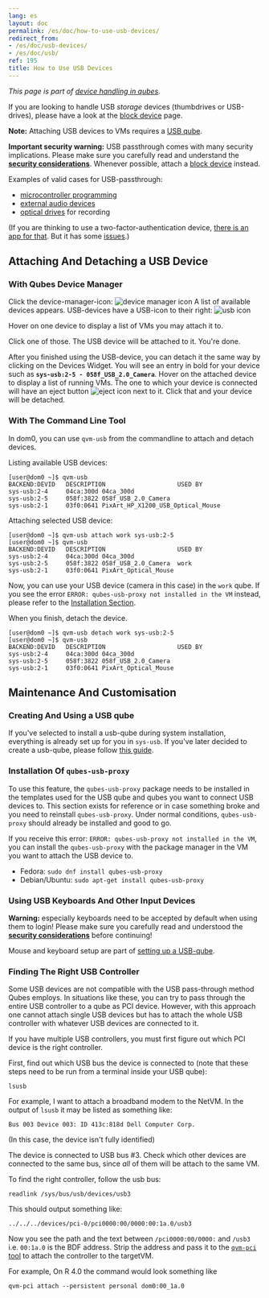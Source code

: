 ```yaml
---
lang: es
layout: doc
permalink: /es/doc/how-to-use-usb-devices/
redirect_from:
- /es/doc/usb-devices/
- /es/doc/usb/
ref: 195
title: How to Use USB Devices
---
```


*This page is part of [device handling in qubes](/es/doc/how-to-use-devices/).*

If you are looking to handle USB *storage* devices (thumbdrives or USB-drives), please have a look at the [block device](/es/doc/how-to-use-block-storage-devices/) page.

**Note:** Attaching USB devices to VMs requires a [USB qube](/es/doc/usb-qubes/).

**Important security warning:** USB passthrough comes with many security implications.
Please make sure you carefully read and understand the **[security considerations](/es/doc/device-handling-security/#usb-security)**.
Whenever possible, attach a [block device](/es/doc/how-to-use-block-storage-devices/) instead.

Examples of valid cases for USB-passthrough:

- [microcontroller programming](https://www.arduino.cc/en/Main/Howto)
- [external audio devices](/es/doc/external-audio/)
- [optical drives](/es/doc/recording-optical-discs/) for recording

(If you are thinking to use a two-factor-authentication device, [there is an app for that](/es/doc/u2f-proxy/).
But it has some [issues](https://github.com/QubesOS/qubes-issues/issues/4661).)

## Attaching And Detaching a USB Device
<a id="attaching-and-detaching-a-usb-device"></a>

### With Qubes Device Manager
<a id="with-qubes-device-manager"></a>

Click the device-manager-icon: ![device manager icon](/attachment/doc/media-removable.png)
A list of available devices appears.
USB-devices have a USB-icon to their right: ![usb icon](/attachment/doc/generic-usb.png)

Hover on one device to display a list of VMs you may attach it to.

Click one of those.
The USB device will be attached to it.
You're done.

After you finished using the USB-device, you can detach it the same way by clicking on the Devices Widget.
You will see an entry in bold for your device such as **`sys-usb:2-5 - 058f_USB_2.0_Camera`**.
Hover on the attached device to display a list of running VMs.
The one to which your device is connected will have an eject button ![eject icon](/attachment/doc/media-eject.png) next to it.
Click that and your device will be detached.

### With The Command Line Tool
<a id="with-the-command-line-tool"></a>

In dom0, you can use `qvm-usb` from the commandline to attach and detach devices.

Listing available USB devices:

```shell_session
[user@dom0 ~]$ qvm-usb
BACKEND:DEVID   DESCRIPTION                    USED BY
sys-usb:2-4     04ca:300d 04ca_300d
sys-usb:2-5     058f:3822 058f_USB_2.0_Camera
sys-usb:2-1     03f0:0641 PixArt_HP_X1200_USB_Optical_Mouse
```

Attaching selected USB device:

```shell_session
[user@dom0 ~]$ qvm-usb attach work sys-usb:2-5
[user@dom0 ~]$ qvm-usb
BACKEND:DEVID   DESCRIPTION                    USED BY
sys-usb:2-4     04ca:300d 04ca_300d
sys-usb:2-5     058f:3822 058f_USB_2.0_Camera  work
sys-usb:2-1     03f0:0641 PixArt_Optical_Mouse
```

Now, you can use your USB device (camera in this case) in the `work` qube.
If you see the error `ERROR: qubes-usb-proxy not installed in the VM` instead, please refer to the [Installation Section](#installation-of-qubes-usb-proxy).

When you finish, detach the device.

```shell_session
[user@dom0 ~]$ qvm-usb detach work sys-usb:2-5
[user@dom0 ~]$ qvm-usb
BACKEND:DEVID   DESCRIPTION                    USED BY
sys-usb:2-4     04ca:300d 04ca_300d
sys-usb:2-5     058f:3822 058f_USB_2.0_Camera
sys-usb:2-1     03f0:0641 PixArt_Optical_Mouse
```

## Maintenance And Customisation
<a id="maintenance-and-customisation"></a>

### Creating And Using a USB qube
<a id="creating-and-using-a-usb-qube"></a>

If you've selected to install a usb-qube during system installation, everything is already set up for you in `sys-usb`.
If you've later decided to create a usb-qube, please follow [this guide](/es/doc/usb-qubes/).

### Installation Of `qubes-usb-proxy`
<a id="installation-of-qubes-usb-proxy"></a>

To use this feature, the `qubes-usb-proxy` package needs to be installed in the templates used for the USB qube and qubes you want to connect USB devices to.
This section exists for reference or in case something broke and you need to reinstall `qubes-usb-proxy`.
Under normal conditions, `qubes-usb-proxy` should already be installed and good to go.

If you receive this error: `ERROR: qubes-usb-proxy not installed in the VM`, you can install the `qubes-usb-proxy` with the package manager in the VM you want to attach the USB device to.

- Fedora: `sudo dnf install qubes-usb-proxy`
- Debian/Ubuntu: `sudo apt-get install qubes-usb-proxy`

### Using USB Keyboards And Other Input Devices
<a id="using-usb-keyboards-and-other-input-devices"></a>

**Warning:** especially keyboards need to be accepted by default when using them to login! Please make sure you carefully read and understood the **[security considerations](/es/doc/device-handling-security/#usb-security)** before continuing!

Mouse and keyboard setup are part of [setting up a USB-qube](/es/doc/usb-qubes/#enable-a-usb-keyboard-for-login).

### Finding The Right USB Controller
<a id="finding-the-right-usb-controller"></a>

Some USB devices are not compatible with the USB pass-through method Qubes employs.
In situations like these, you can try to pass through the entire USB controller to a qube as PCI device.
However, with this approach one cannot attach single USB devices but has to attach the whole USB controller with whatever USB devices are connected to it.

If you have multiple USB controllers, you must first figure out which PCI device is the right controller.

First, find out which USB bus the device is connected to (note that these steps need to be run from a terminal inside your USB qube):

```
lsusb
```

For example, I want to attach a broadband modem to the NetVM.
In the output of `lsusb` it may be listed as something like:

```
Bus 003 Device 003: ID 413c:818d Dell Computer Corp.
```

(In this case, the device isn't fully identified)

The device is connected to USB bus \#3.
Check which other devices are connected to the same bus, since *all* of them will be attach to the same VM.

To find the right controller, follow the usb bus:

```
readlink /sys/bus/usb/devices/usb3
```

This should output something like:

```
../../../devices/pci-0/pci0000:00/0000:00:1a.0/usb3
```

Now you see the path and the text between `/pci0000:00/0000:` and `/usb3` i.e. `00:1a.0` is the BDF address. Strip the address and pass it to the [`qvm-pci` tool](/es/doc/how-to-use-pci-devices/) to attach the controller to the targetVM.

For example, On R 4.0 the command would look something like

`qvm-pci attach --persistent personal dom0:00_1a.0`